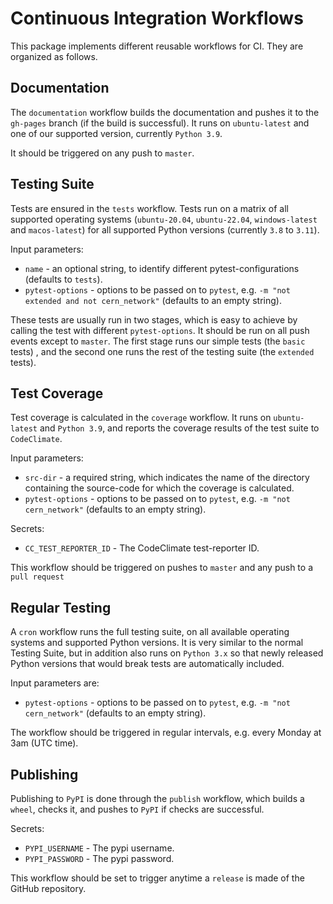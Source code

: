 # Continuous Integration Workflows

This package implements different reusable workflows for CI.
They are organized as follows.

## Documentation

The `documentation` workflow builds the documentation and pushes it to the `gh-pages` branch (if the build is successful).
It runs on `ubuntu-latest` and one of our supported version, currently `Python 3.9`.

It should be triggered on any push to `master`.

## Testing Suite

Tests are ensured in the `tests` workflow.
Tests run on a matrix of all supported operating systems (`ubuntu-20.04`, `ubuntu-22.04`, `windows-latest` and `macos-latest`) for all supported Python versions (currently `3.8` to `3.11`).

Input parameters: 
  - `name` - an optional string, to identify different pytest-configurations (defaults to `tests`).
  - `pytest-options` - options to be passed on to `pytest`, e.g. `-m "not extended and not cern_network"` (defaults to an empty string).

These tests are usually run in two stages, which is easy to achieve by calling the test with different `pytest-options`.
It should be run on all push events except to `master`. 
The first stage runs our simple tests (the `basic` tests) , and the second one runs the rest of the testing suite (the `extended` tests).

## Test Coverage

Test coverage is calculated in the `coverage` workflow.
It runs on `ubuntu-latest` and `Python 3.9`, and reports the coverage results of the test suite to `CodeClimate`.

Input parameters: 
  - `src-dir` - a required string, which indicates the name of the directory 
                containing the source-code for which the coverage is calculated.
  - `pytest-options` - options to be passed on to `pytest`, e.g. `-m "not cern_network"` (defaults to an empty string).

Secrets:
  - `CC_TEST_REPORTER_ID` - The CodeClimate test-reporter ID.

This workflow should be triggered on pushes to `master` and any push to a `pull request`

## Regular Testing

A `cron` workflow runs the full testing suite, on all available operating systems and supported Python versions.
It is very similar to the normal Testing Suite, but in addition also runs on `Python 3.x` so that newly released Python versions that would break tests are automatically included.

Input parameters are: 
  - `pytest-options` - options to be passed on to `pytest`, e.g. `-m "not cern_network"` (defaults to an empty string).

The workflow should be triggered in regular intervals, e.g. every Monday at 3am (UTC time).

## Publishing

Publishing to `PyPI` is done through the `publish` workflow, 
which builds a `wheel`, checks it, and pushes to `PyPI` if checks are successful.

Secrets:
  - `PYPI_USERNAME` - The pypi username.
  - `PYPI_PASSWORD` - The pypi password.

This workflow should be set to trigger anytime a `release` is made of the GitHub repository.
